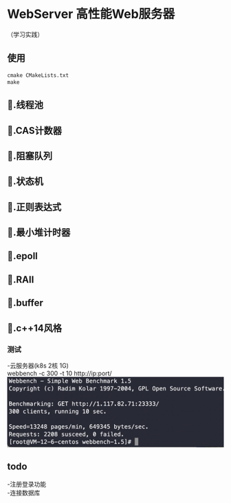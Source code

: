 # WebServer 高性能Web服务器


（学习实践）
## 使用
```shell
cmake CMakeLists.txt
make
```

## 🌟.线程池<br>
## 🌟.CAS计数器<br>
## 🌟.阻塞队列<br>
## 🌟.状态机<br>
## 🌟.正则表达式<br>
## 🌟.最小堆计时器<br>
## 🌟.epoll<br>
## 🌟.RAII<br>
## 🌟.buffer<br>
## 🌟.c++14风格<br>

### 测试<br>
-云服务器(k8s 2核 1G)<br>
webbench -c 300 -t 10 http://ip:port/<br>
![Image text](https://github.com/7lon7/WebServer/blob/main/RM/xn.png)

## todo
  -注册登录功能<br>
  -连接数据库<br>
